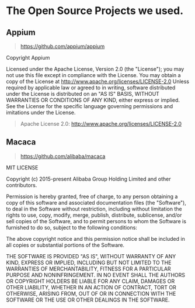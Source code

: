 # The Open Source Projects we used.

## Appium

> https://github.com/appium/appium

Copyright Appium

Licensed under the Apache License, Version 2.0 (the "License"); you may not use
this file except in compliance with the License. You may obtain a copy of the
License at http://www.apache.org/licenses/LICENSE-2.0 Unless required by applicable
law or agreed to in writing, software distributed under the License is distributed
on an "AS IS" BASIS, WITHOUT WARRANTIES OR CONDITIONS OF ANY KIND, either express
or implied. See the License for the specific language governing permissions and
imitations under the License.

> Apache License 2.0: http://www.apache.org/licenses/LICENSE-2.0


## Macaca

> https://github.com/alibaba/macaca

MIT LICENSE

Copyright (c) 2015-present Alibaba Group Holding Limited and other contributors.

Permission is hereby granted, free of charge, to any person obtaining
a copy of this software and associated documentation files (the
"Software"), to deal in the Software without restriction, including
without limitation the rights to use, copy, modify, merge, publish,
distribute, sublicense, and/or sell copies of the Software, and to
permit persons to whom the Software is furnished to do so, subject to
the following conditions:

The above copyright notice and this permission notice shall be
included in all copies or substantial portions of the Software.

THE SOFTWARE IS PROVIDED "AS IS", WITHOUT WARRANTY OF ANY KIND,
EXPRESS OR IMPLIED, INCLUDING BUT NOT LIMITED TO THE WARRANTIES OF
MERCHANTABILITY, FITNESS FOR A PARTICULAR PURPOSE AND
NONINFRINGEMENT. IN NO EVENT SHALL THE AUTHORS OR COPYRIGHT HOLDERS BE
LIABLE FOR ANY CLAIM, DAMAGES OR OTHER LIABILITY, WHETHER IN AN ACTION
OF CONTRACT, TORT OR OTHERWISE, ARISING FROM, OUT OF OR IN CONNECTION
WITH THE SOFTWARE OR THE USE OR OTHER DEALINGS IN THE SOFTWARE.